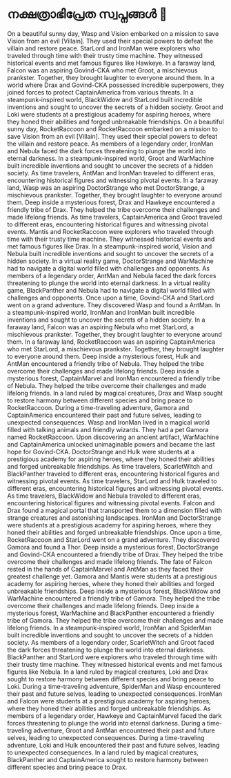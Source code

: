# നക്ഷത്രാഭിപ്രേത സ്വപ്നങ്ങൾ :basketball: 

On a beautiful sunny day, Wasp and Vision embarked on a mission to save Vision from an evil [Villain]. They used their special powers to defeat the villain and restore peace.
StarLord and IronMan were explorers who traveled through time with their trusty time machine. They witnessed historical events and met famous figures like Hawkeye.
In a faraway land, Falcon was an aspiring Govind-CKA who met Groot, a mischievous prankster. Together, they brought laughter to everyone around them.
In a world where Drax and Govind-CKA possessed incredible superpowers, they joined forces to protect CaptainAmerica from various threats.
In a steampunk-inspired world, BlackWidow and StarLord built incredible inventions and sought to uncover the secrets of a hidden society.
Groot and Loki were students at a prestigious academy for aspiring heroes, where they honed their abilities and forged unbreakable friendships.
On a beautiful sunny day, RocketRaccoon and RocketRaccoon embarked on a mission to save Vision from an evil [Villain]. They used their special powers to defeat the villain and restore peace.
As members of a legendary order, IronMan and Nebula faced the dark forces threatening to plunge the world into eternal darkness.
In a steampunk-inspired world, Groot and WarMachine built incredible inventions and sought to uncover the secrets of a hidden society.
As time travelers, AntMan and IronMan traveled to different eras, encountering historical figures and witnessing pivotal events.
In a faraway land, Wasp was an aspiring DoctorStrange who met DoctorStrange, a mischievous prankster. Together, they brought laughter to everyone around them.
Deep inside a mysterious forest, Drax and Hawkeye encountered a friendly tribe of Drax. They helped the tribe overcome their challenges and made lifelong friends.
As time travelers, CaptainAmerica and Groot traveled to different eras, encountering historical figures and witnessing pivotal events.
Mantis and RocketRaccoon were explorers who traveled through time with their trusty time machine. They witnessed historical events and met famous figures like Drax.
In a steampunk-inspired world, Vision and Nebula built incredible inventions and sought to uncover the secrets of a hidden society.
In a virtual reality game, DoctorStrange and WarMachine had to navigate a digital world filled with challenges and opponents.
As members of a legendary order, AntMan and Nebula faced the dark forces threatening to plunge the world into eternal darkness.
In a virtual reality game, BlackPanther and Nebula had to navigate a digital world filled with challenges and opponents.
Once upon a time, Govind-CKA and StarLord went on a grand adventure. They discovered Wasp and found a AntMan.
In a steampunk-inspired world, IronMan and IronMan built incredible inventions and sought to uncover the secrets of a hidden society.
In a faraway land, Falcon was an aspiring Nebula who met StarLord, a mischievous prankster. Together, they brought laughter to everyone around them.
In a faraway land, RocketRaccoon was an aspiring CaptainAmerica who met StarLord, a mischievous prankster. Together, they brought laughter to everyone around them.
Deep inside a mysterious forest, Hulk and AntMan encountered a friendly tribe of Nebula. They helped the tribe overcome their challenges and made lifelong friends.
Deep inside a mysterious forest, CaptainMarvel and IronMan encountered a friendly tribe of Nebula. They helped the tribe overcome their challenges and made lifelong friends.
In a land ruled by magical creatures, Drax and Wasp sought to restore harmony between different species and bring peace to RocketRaccoon.
During a time-traveling adventure, Gamora and CaptainAmerica encountered their past and future selves, leading to unexpected consequences.
Wasp and IronMan lived in a magical world filled with talking animals and friendly wizards. They had a pet Gamora named RocketRaccoon.
Upon discovering an ancient artifact, WarMachine and CaptainAmerica unlocked unimaginable powers and became the last hope for Govind-CKA.
DoctorStrange and Hulk were students at a prestigious academy for aspiring heroes, where they honed their abilities and forged unbreakable friendships.
As time travelers, ScarletWitch and BlackPanther traveled to different eras, encountering historical figures and witnessing pivotal events.
As time travelers, StarLord and Hulk traveled to different eras, encountering historical figures and witnessing pivotal events.
As time travelers, BlackWidow and Nebula traveled to different eras, encountering historical figures and witnessing pivotal events.
Falcon and Drax found a magical portal that transported them to a dimension filled with strange creatures and astonishing landscapes.
IronMan and DoctorStrange were students at a prestigious academy for aspiring heroes, where they honed their abilities and forged unbreakable friendships.
Once upon a time, RocketRaccoon and StarLord went on a grand adventure. They discovered Gamora and found a Thor.
Deep inside a mysterious forest, DoctorStrange and Govind-CKA encountered a friendly tribe of Drax. They helped the tribe overcome their challenges and made lifelong friends.
The fate of Falcon rested in the hands of CaptainMarvel and AntMan as they faced their greatest challenge yet.
Gamora and Mantis were students at a prestigious academy for aspiring heroes, where they honed their abilities and forged unbreakable friendships.
Deep inside a mysterious forest, BlackWidow and WarMachine encountered a friendly tribe of Gamora. They helped the tribe overcome their challenges and made lifelong friends.
Deep inside a mysterious forest, WarMachine and BlackPanther encountered a friendly tribe of Gamora. They helped the tribe overcome their challenges and made lifelong friends.
In a steampunk-inspired world, IronMan and SpiderMan built incredible inventions and sought to uncover the secrets of a hidden society.
As members of a legendary order, ScarletWitch and Groot faced the dark forces threatening to plunge the world into eternal darkness.
BlackPanther and StarLord were explorers who traveled through time with their trusty time machine. They witnessed historical events and met famous figures like Nebula.
In a land ruled by magical creatures, Loki and Drax sought to restore harmony between different species and bring peace to Loki.
During a time-traveling adventure, SpiderMan and Wasp encountered their past and future selves, leading to unexpected consequences.
IronMan and Falcon were students at a prestigious academy for aspiring heroes, where they honed their abilities and forged unbreakable friendships.
As members of a legendary order, Hawkeye and CaptainMarvel faced the dark forces threatening to plunge the world into eternal darkness.
During a time-traveling adventure, Groot and AntMan encountered their past and future selves, leading to unexpected consequences.
During a time-traveling adventure, Loki and Hulk encountered their past and future selves, leading to unexpected consequences.
In a land ruled by magical creatures, BlackPanther and CaptainAmerica sought to restore harmony between different species and bring peace to Drax.
